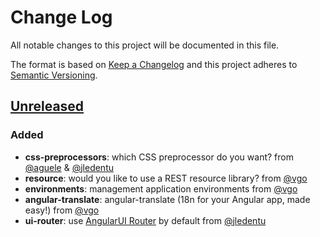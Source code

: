# Change Log

All notable changes to this project will be documented in this file.

The format is based on [Keep a Changelog](http://keepachangelog.com/) and this project adheres to [Semantic Versioning](http://semver.org/).

## [Unreleased]

### Added

- **css-preprocessors**: which CSS preprocessor do you want? from [@aguele] & [@jledentu]
- **resource**: would you like to use a REST resource library? from [@vgo]
- **environments**: management application environments from [@vgo]
- **angular-translate**: angular-translate (18n for your Angular app, made easy!) from [@vgo]
- **ui-router**: use [AngularUI Router](https://github.com/angular-ui/ui-router) by default from [@jledentu]

[@aguele]: https://github.com/aguele
[@jledentu]: https://github.com/jledentu
[@vgo]: https://github.com/ValentinGot

[Unreleased]: https://github.com/groupe-sii/generator-webpack-angular/tree/develop
